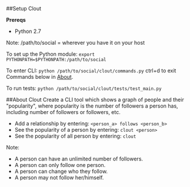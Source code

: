 ##Setup Clout

**Prereqs**
- Python 2.7


Note: /path/to/social = wherever you have it on your host

To set up the Python module:
`export PYTHONPATH=$PYTHONPATH:/path/to/social`

To enter CLI:
`python /path/to/social/clout/commands.py`
ctrl+d to exit
Commands below in [About](#about-clout).


To run tests:
`python /path/to/social/clout/tests/test_main.py`

##About Clout
Create a CLI tool which shows a graph of people and their "popularity", where popularity is the number of followers a person has, including number of followers or followers, etc.

- Add a relationship by entering: `<person_a> follows <person_b>`
- See the popularity of a person by entering: `clout <person>`
- See the popularity of all person by entering: `clout`

Note:
- A person can have an unlimited number of followers.
- A person can only follow one person.
- A person can change who they follow.
- A person may not follow her/himself.
